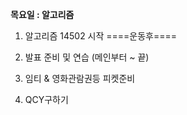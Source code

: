 **목요일 : 알고리즘**

1. 알고리즘 14502 시작
   ====운동후====
2. 발표 준비 및 연습 (메인부터 ~ 끝)

3. 임티 & 영화관람권등 피켓준비
4. QCY구하기

